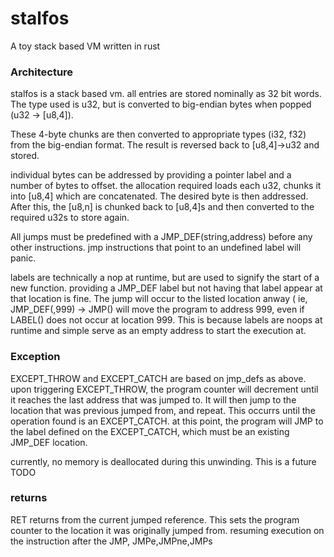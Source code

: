 # stalfos
A toy stack based VM written in rust

### Architecture

stalfos is a stack based vm. all entries are stored nominally as 32 bit words. The type used is u32, but is converted to big-endian bytes when popped (u32 -> [u8,4]).

These 4-byte chunks are then converted to appropriate types (i32, f32) from the big-endian format. The result is reversed back to [u8,4]->u32 and stored.

individual bytes can be addressed by providing a pointer label and a number of bytes to offset. the allocation required loads each u32, chunks it into [u8,4] which are concatenated. The desired byte is then addressed.
 After this, the [u8,n] is chunked back to [u8,4]s and then converted to the required u32s to store again.
 


All jumps must be predefined with a JMP_DEF(string,address) before any other instructions. jmp instructions that point to an undefined label will panic.

labels are technically a nop at runtime, but are used to signify the start of a new function. providing a JMP_DEF label but not having that label appear at that location is fine.  The jump will occur to the listed location anway ( ie, JMP_DEF(<invalid>,999) -> JMP(<invalid>) will move the program to address 999, even if LABEL(<invalid>) does not occur at location 999. This is because labels are noops at runtime and simple serve as an empty address to start the execution at.


### Exception

EXCEPT_THROW and EXCEPT_CATCH are based on jmp_defs as above. upon triggering EXCEPT_THROW, the program counter will decrement until it reaches the last address that was jumped to. It will then jump to the location that was previous jumped from, and repeat. This occurrs until the operation found is an EXCEPT_CATCH. at this point, the program will JMP to the label defined on the EXCEPT_CATCH, which must be an existing JMP_DEF location.

currently, no memory is deallocated during this unwinding. This is a future TODO


### returns

RET returns from the current jumped reference. This sets the program counter to the location it was originally jumped from. resuming execution on the instruction after the JMP, JMPe,JMPne,JMPs
